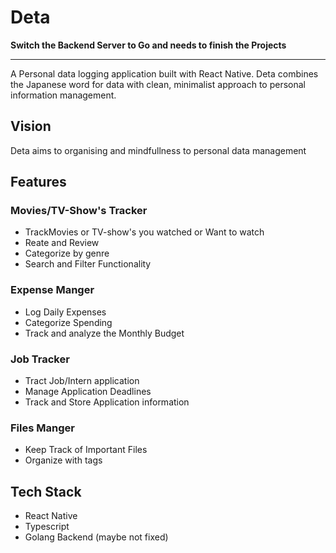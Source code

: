 # Deta

**Switch the Backend Server to Go and needs to finish the Projects**

-------------------------------


A Personal data logging application built with React Native. Deta combines the Japanese word for data with clean, minimalist approach to personal information management.

## Vision

Deta aims to organising and mindfullness to personal data management

## Features

### Movies/TV-Show's Tracker

- TrackMovies or TV-show's you watched or Want to watch
- Reate and Review
- Categorize by genre
- Search and Filter Functionality

### Expense Manger

- Log Daily Expenses
- Categorize Spending
- Track and analyze the Monthly Budget

### Job Tracker

- Tract Job/Intern application
- Manage Application Deadlines
- Track and Store Application information

### Files Manger

- Keep Track of Important Files
- Organize with tags

## Tech Stack

- React Native
- Typescript
- Golang Backend (maybe not fixed)
